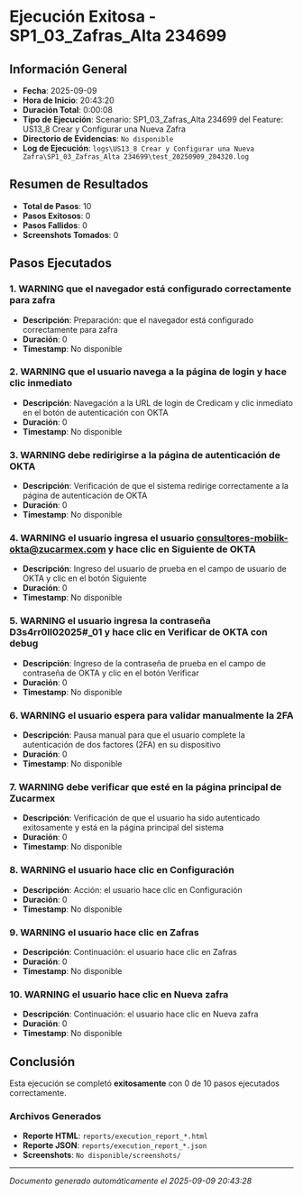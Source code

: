 # Ejecución Exitosa - SP1_03_Zafras_Alta 234699

## Información General

- **Fecha**: 2025-09-09
- **Hora de Inicio**: 20:43:20
- **Duración Total**: 0:00:08
- **Tipo de Ejecución**: Scenario: SP1_03_Zafras_Alta 234699 del Feature: US13_8 Crear y Configurar una Nueva Zafra
- **Directorio de Evidencias**: `No disponible`
- **Log de Ejecución**: `logs\US13_8 Crear y Configurar una Nueva Zafra\SP1_03_Zafras_Alta 234699\test_20250909_204320.log`

## Resumen de Resultados

- **Total de Pasos**: 10
- **Pasos Exitosos**: 0
- **Pasos Fallidos**: 0
- **Screenshots Tomados**: 0

## Pasos Ejecutados

### 1. WARNING que el navegador está configurado correctamente para zafra

- **Descripción**: Preparación: que el navegador está configurado correctamente para zafra
- **Duración**: 0
- **Timestamp**: No disponible

### 2. WARNING que el usuario navega a la página de login y hace clic inmediato

- **Descripción**: Navegación a la URL de login de Credicam y clic inmediato en el botón de autenticación con OKTA
- **Duración**: 0
- **Timestamp**: No disponible

### 3. WARNING debe redirigirse a la página de autenticación de OKTA

- **Descripción**: Verificación de que el sistema redirige correctamente a la página de autenticación de OKTA
- **Duración**: 0
- **Timestamp**: No disponible

### 4. WARNING el usuario ingresa el usuario consultores-mobiik-okta@zucarmex.com y hace clic en Siguiente de OKTA

- **Descripción**: Ingreso del usuario de prueba en el campo de usuario de OKTA y clic en el botón Siguiente
- **Duración**: 0
- **Timestamp**: No disponible

### 5. WARNING el usuario ingresa la contraseña D3s4rr0ll02025#_01 y hace clic en Verificar de OKTA con debug

- **Descripción**: Ingreso de la contraseña de prueba en el campo de contraseña de OKTA y clic en el botón Verificar
- **Duración**: 0
- **Timestamp**: No disponible

### 6. WARNING el usuario espera para validar manualmente la 2FA

- **Descripción**: Pausa manual para que el usuario complete la autenticación de dos factores (2FA) en su dispositivo
- **Duración**: 0
- **Timestamp**: No disponible

### 7. WARNING debe verificar que esté en la página principal de Zucarmex

- **Descripción**: Verificación de que el usuario ha sido autenticado exitosamente y está en la página principal del sistema
- **Duración**: 0
- **Timestamp**: No disponible

### 8. WARNING el usuario hace clic en Configuración

- **Descripción**: Acción: el usuario hace clic en Configuración
- **Duración**: 0
- **Timestamp**: No disponible

### 9. WARNING el usuario hace clic en Zafras

- **Descripción**: Continuación: el usuario hace clic en Zafras
- **Duración**: 0
- **Timestamp**: No disponible

### 10. WARNING el usuario hace clic en Nueva zafra

- **Descripción**: Continuación: el usuario hace clic en Nueva zafra
- **Duración**: 0
- **Timestamp**: No disponible

## Conclusión

Esta ejecución se completó **exitosamente** con 0 de 10 pasos ejecutados correctamente.

### Archivos Generados

- **Reporte HTML**: `reports/execution_report_*.html`
- **Reporte JSON**: `reports/execution_report_*.json`
- **Screenshots**: `No disponible/screenshots/`

---
*Documento generado automáticamente el 2025-09-09 20:43:28*
